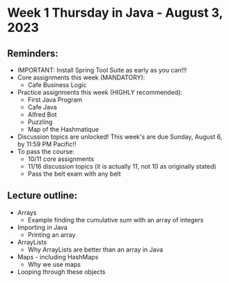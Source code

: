 # Week 1 Thursday in Java - August 3, 2023

## Reminders:
- IMPORTANT: Install Spring Tool Suite as early as you can!!!
- Core assignments this week (MANDATORY):
    - Cafe Business Logic
- Practice assignments this week (HIGHLY recommended):
    - First Java Program
    - Cafe Java
    - Alfred Bot
    - Puzzling
    - Map of the Hashmatique
- Discussion topics are unlocked!  This week's are due Sunday, August 6, by 11:59 PM Pacific!!
- To pass the course:
    - 10/11 core assignments
    - 11/16 discussion topics (it is actually 11, not 10 as originally stated)
    - Pass the belt exam with any belt

## Lecture outline:
- Arrays
    - Example finding the cumulative sum with an array of integers
- Importing in Java
    - Printing an array
- ArrayLists
    - Why ArrayLists are better than an array in Java
- Maps - including HashMaps
    - Why we use maps
- Looping through these objects